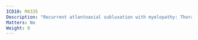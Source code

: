 ```yaml
---
ICD10: M4335
Description: "Recurrent atlantoaxial subluxation with myelopathy: Thoracolumbar region"
Matters: No
Weight: 0
---
```


